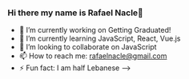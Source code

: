 ### Hi there my name is Rafael Nacle👋

- 🔭 I’m currently working on Getting Graduated!
- 🌱 I’m currently learning JavaScript, React, Vue.js
- 👯 I’m looking to collaborate on JavaScript
- 📫 How to reach me: rafaelnacle@gmail.com
- ⚡ Fun fact: I am half Lebanese
-->
